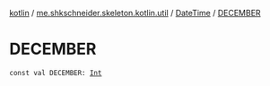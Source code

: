 [kotlin](../../index.md) / [me.shkschneider.skeleton.kotlin.util](../index.md) / [DateTime](index.md) / [DECEMBER](./-d-e-c-e-m-b-e-r.md)

# DECEMBER

`const val DECEMBER: `[`Int`](https://kotlinlang.org/api/latest/jvm/stdlib/kotlin/-int/index.html)
